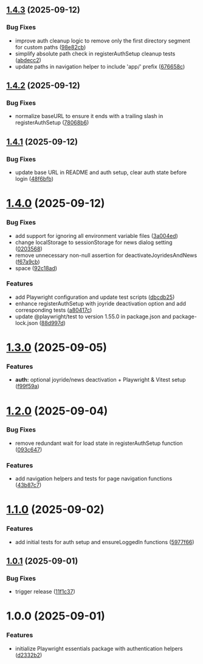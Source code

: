 ## [1.4.3](https://github.com/TIMOCOM-GmbH/playwright-essentials/compare/v1.4.2...v1.4.3) (2025-09-12)

### Bug Fixes

- improve auth cleanup logic to remove only the first directory segment for custom paths ([98e82cb](https://github.com/TIMOCOM-GmbH/playwright-essentials/commit/98e82cb862f83cfffb6c318957f0dc334ec19fb5))
- simplify absolute path check in registerAuthSetup cleanup tests ([abdecc2](https://github.com/TIMOCOM-GmbH/playwright-essentials/commit/abdecc2ee6f3a9948a1aa49aa3e68e746e2ba01d))
- update paths in navigation helper to include 'app/' prefix ([676658c](https://github.com/TIMOCOM-GmbH/playwright-essentials/commit/676658c967838ace0482ef9f91fdf4e2cfbc88fe))

## [1.4.2](https://github.com/TIMOCOM-GmbH/playwright-essentials/compare/v1.4.1...v1.4.2) (2025-09-12)

### Bug Fixes

- normalize baseURL to ensure it ends with a trailing slash in registerAuthSetup ([78068b6](https://github.com/TIMOCOM-GmbH/playwright-essentials/commit/78068b6dca3934e7cc9fa776f7c23f1d4b5774f3))

## [1.4.1](https://github.com/TIMOCOM-GmbH/playwright-essentials/compare/v1.4.0...v1.4.1) (2025-09-12)

### Bug Fixes

- update base URL in README and auth setup, clear auth state before login ([48f6bfb](https://github.com/TIMOCOM-GmbH/playwright-essentials/commit/48f6bfb821b6ba26da5f10db9b70d4727211366f))

# [1.4.0](https://github.com/TIMOCOM-GmbH/playwright-essentials/compare/v1.3.0...v1.4.0) (2025-09-12)

### Bug Fixes

- add support for ignoring all environment variable files ([3a004ed](https://github.com/TIMOCOM-GmbH/playwright-essentials/commit/3a004edd9385328c325b0e54c31ebd46b59e5de3))
- change localStorage to sessionStorage for news dialog setting ([0203568](https://github.com/TIMOCOM-GmbH/playwright-essentials/commit/02035680519461523fd2bd3e3d0d31826cb2cddd))
- remove unnecessary non-null assertion for deactivateJoyridesAndNews ([f67a9cb](https://github.com/TIMOCOM-GmbH/playwright-essentials/commit/f67a9cbc074766b6455ee824396d6e89c2562dc4))
- space ([92c18ad](https://github.com/TIMOCOM-GmbH/playwright-essentials/commit/92c18ad3d1a554180789bac5012e5e63148ae64f))

### Features

- add Playwright configuration and update test scripts ([dbcdb25](https://github.com/TIMOCOM-GmbH/playwright-essentials/commit/dbcdb258ea8771b9e334462788f2b961afd49e88))
- enhance registerAuthSetup with joyride deactivation option and add corresponding tests ([a80417c](https://github.com/TIMOCOM-GmbH/playwright-essentials/commit/a80417c1a4958a896789d5737306ddee4d868caa))
- update @playwright/test to version 1.55.0 in package.json and package-lock.json ([88d997d](https://github.com/TIMOCOM-GmbH/playwright-essentials/commit/88d997d828d86e555573c6fd93452d02d9a7e899))

# [1.3.0](https://github.com/TIMOCOM-GmbH/playwright-essentials/compare/v1.2.0...v1.3.0) (2025-09-05)

### Features

- **auth:** optional joyride/news deactivation + Playwright & Vitest setup ([f99f59a](https://github.com/TIMOCOM-GmbH/playwright-essentials/commit/f99f59a45070daa2a519d5c5919b6f1b3453f730))

# [1.2.0](https://github.com/TIMOCOM-GmbH/playwright-essentials/compare/v1.1.0...v1.2.0) (2025-09-04)

### Bug Fixes

- remove redundant wait for load state in registerAuthSetup function ([093c647](https://github.com/TIMOCOM-GmbH/playwright-essentials/commit/093c647a612deb624f76b162bdaf5468d47fede7))

### Features

- add navigation helpers and tests for page navigation functions ([43b87c7](https://github.com/TIMOCOM-GmbH/playwright-essentials/commit/43b87c7aac63847af0adf2465941e6b20ba7e60c))

# [1.1.0](https://github.com/TIMOCOM-GmbH/playwright-essentials/compare/v1.0.1...v1.1.0) (2025-09-02)

### Features

- add initial tests for auth setup and ensureLoggedIn functions ([5977f66](https://github.com/TIMOCOM-GmbH/playwright-essentials/commit/5977f6629c22686df74cd90b6f68f05670014ba2))

## [1.0.1](https://github.com/TIMOCOM-GmbH/playwright-essentials/compare/v1.0.0...v1.0.1) (2025-09-01)

### Bug Fixes

- trigger release ([11f1c37](https://github.com/TIMOCOM-GmbH/playwright-essentials/commit/11f1c37dd72d93f56306f9e476405c685090f4ce))

# 1.0.0 (2025-09-01)

### Features

- initialize Playwright essentials package with authentication helpers ([d2332b2](https://github.com/TIMOCOM-GmbH/playwright-essentials/commit/d2332b22ccbf385f2198d6f96eb26e64e4f74d3e))
